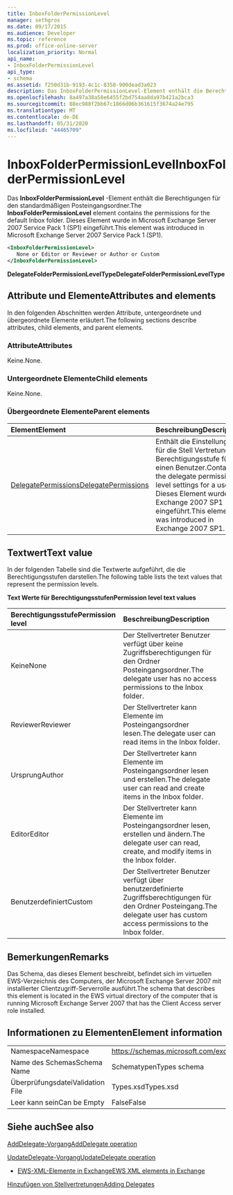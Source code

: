 ```yaml
---
title: InboxFolderPermissionLevel
manager: sethgros
ms.date: 09/17/2015
ms.audience: Developer
ms.topic: reference
ms.prod: office-online-server
localization_priority: Normal
api_name:
- InboxFolderPermissionLevel
api_type:
- schema
ms.assetid: f250d31b-9193-4c1c-8350-900dead3a023
description: Das InboxFolderPermissionLevel-Element enthält die Berechtigungen für den standardmäßigen Posteingangsordner. Dieses Element wurde in Microsoft Exchange Server 2007 Service Pack 1 (SP1) eingeführt.
ms.openlocfilehash: 8a497a38a58e6455f2bd754aa8da97b421a2bca3
ms.sourcegitcommit: 88ec988f2bb67c1866d06b361615f3674a24e795
ms.translationtype: MT
ms.contentlocale: de-DE
ms.lasthandoff: 05/31/2020
ms.locfileid: "44465709"
---
```

# <a name="inboxfolderpermissionlevel"></a><span data-ttu-id="5de92-104">InboxFolderPermissionLevel</span><span class="sxs-lookup"><span data-stu-id="5de92-104">InboxFolderPermissionLevel</span></span>

<span data-ttu-id="5de92-105">Das **InboxFolderPermissionLevel** -Element enthält die Berechtigungen für den standardmäßigen Posteingangsordner.</span><span class="sxs-lookup"><span data-stu-id="5de92-105">The **InboxFolderPermissionLevel** element contains the permissions for the default Inbox folder.</span></span> <span data-ttu-id="5de92-106">Dieses Element wurde in Microsoft Exchange Server 2007 Service Pack 1 (SP1) eingeführt.</span><span class="sxs-lookup"><span data-stu-id="5de92-106">This element was introduced in Microsoft Exchange Server 2007 Service Pack 1 (SP1).</span></span> 
  
```xml
<InboxFolderPermissionLevel>
   None or Editor or Reviewer or Author or Custom
</InboxFolderPermissionLevel>
```

 <span data-ttu-id="5de92-107">**DelegateFolderPermissionLevelType**</span><span class="sxs-lookup"><span data-stu-id="5de92-107">**DelegateFolderPermissionLevelType**</span></span>
## <a name="attributes-and-elements"></a><span data-ttu-id="5de92-108">Attribute und Elemente</span><span class="sxs-lookup"><span data-stu-id="5de92-108">Attributes and elements</span></span>

<span data-ttu-id="5de92-109">In den folgenden Abschnitten werden Attribute, untergeordnete und übergeordnete Elemente erläutert.</span><span class="sxs-lookup"><span data-stu-id="5de92-109">The following sections describe attributes, child elements, and parent elements.</span></span>
  
### <a name="attributes"></a><span data-ttu-id="5de92-110">Attribute</span><span class="sxs-lookup"><span data-stu-id="5de92-110">Attributes</span></span>

<span data-ttu-id="5de92-111">Keine.</span><span class="sxs-lookup"><span data-stu-id="5de92-111">None.</span></span>
  
### <a name="child-elements"></a><span data-ttu-id="5de92-112">Untergeordnete Elemente</span><span class="sxs-lookup"><span data-stu-id="5de92-112">Child elements</span></span>

<span data-ttu-id="5de92-113">Keine.</span><span class="sxs-lookup"><span data-stu-id="5de92-113">None.</span></span>
  
### <a name="parent-elements"></a><span data-ttu-id="5de92-114">Übergeordnete Elemente</span><span class="sxs-lookup"><span data-stu-id="5de92-114">Parent elements</span></span>

|<span data-ttu-id="5de92-115">**Element**</span><span class="sxs-lookup"><span data-stu-id="5de92-115">**Element**</span></span>|<span data-ttu-id="5de92-116">**Beschreibung**</span><span class="sxs-lookup"><span data-stu-id="5de92-116">**Description**</span></span>|
|:-----|:-----|
|[<span data-ttu-id="5de92-117">DelegatePermissions</span><span class="sxs-lookup"><span data-stu-id="5de92-117">DelegatePermissions</span></span>](delegatepermissions.md) <br/> |<span data-ttu-id="5de92-118">Enthält die Einstellungen für die Stell Vertretungs Berechtigungsstufe für einen Benutzer.</span><span class="sxs-lookup"><span data-stu-id="5de92-118">Contains the delegate permission level settings for a user.</span></span> <span data-ttu-id="5de92-119">Dieses Element wurde in Exchange 2007 SP1 eingeführt.</span><span class="sxs-lookup"><span data-stu-id="5de92-119">This element was introduced in Exchange 2007 SP1.</span></span>  <br/> |
   
## <a name="text-value"></a><span data-ttu-id="5de92-120">Textwert</span><span class="sxs-lookup"><span data-stu-id="5de92-120">Text value</span></span>

<span data-ttu-id="5de92-121">In der folgenden Tabelle sind die Textwerte aufgeführt, die die Berechtigungsstufen darstellen.</span><span class="sxs-lookup"><span data-stu-id="5de92-121">The following table lists the text values that represent the permission levels.</span></span>
  
<span data-ttu-id="5de92-122">**Text Werte für Berechtigungsstufen**</span><span class="sxs-lookup"><span data-stu-id="5de92-122">**Permission level text values**</span></span>

|<span data-ttu-id="5de92-123">**Berechtigungsstufe**</span><span class="sxs-lookup"><span data-stu-id="5de92-123">**Permission level**</span></span>|<span data-ttu-id="5de92-124">**Beschreibung**</span><span class="sxs-lookup"><span data-stu-id="5de92-124">**Description**</span></span>|
|:-----|:-----|
|<span data-ttu-id="5de92-125">Keine</span><span class="sxs-lookup"><span data-stu-id="5de92-125">None</span></span>  <br/> |<span data-ttu-id="5de92-126">Der Stellvertreter Benutzer verfügt über keine Zugriffsberechtigungen für den Ordner Posteingangsordner.</span><span class="sxs-lookup"><span data-stu-id="5de92-126">The delegate user has no access permissions to the Inbox folder.</span></span>  <br/> |
|<span data-ttu-id="5de92-127">Reviewer</span><span class="sxs-lookup"><span data-stu-id="5de92-127">Reviewer</span></span>  <br/> |<span data-ttu-id="5de92-128">Der Stellvertreter kann Elemente im Posteingangsordner lesen.</span><span class="sxs-lookup"><span data-stu-id="5de92-128">The delegate user can read items in the Inbox folder.</span></span>  <br/> |
|<span data-ttu-id="5de92-129">Ursprung</span><span class="sxs-lookup"><span data-stu-id="5de92-129">Author</span></span>  <br/> |<span data-ttu-id="5de92-130">Der Stellvertreter kann Elemente im Posteingangsordner lesen und erstellen.</span><span class="sxs-lookup"><span data-stu-id="5de92-130">The delegate user can read and create items in the Inbox folder.</span></span>  <br/> |
|<span data-ttu-id="5de92-131">Editor</span><span class="sxs-lookup"><span data-stu-id="5de92-131">Editor</span></span>  <br/> |<span data-ttu-id="5de92-132">Der Stellvertreter kann Elemente im Posteingangsordner lesen, erstellen und ändern.</span><span class="sxs-lookup"><span data-stu-id="5de92-132">The delegate user can read, create, and modify items in the Inbox folder.</span></span>  <br/> |
|<span data-ttu-id="5de92-133">Benutzerdefiniert</span><span class="sxs-lookup"><span data-stu-id="5de92-133">Custom</span></span>  <br/> |<span data-ttu-id="5de92-134">Der Stellvertreter Benutzer verfügt über benutzerdefinierte Zugriffsberechtigungen für den Ordner Posteingang.</span><span class="sxs-lookup"><span data-stu-id="5de92-134">The delegate user has custom access permissions to the Inbox folder.</span></span>  <br/> |
   
## <a name="remarks"></a><span data-ttu-id="5de92-135">Bemerkungen</span><span class="sxs-lookup"><span data-stu-id="5de92-135">Remarks</span></span>

<span data-ttu-id="5de92-136">Das Schema, das dieses Element beschreibt, befindet sich im virtuellen EWS-Verzeichnis des Computers, der Microsoft Exchange Server 2007 mit installierter Clientzugriff-Serverrolle ausführt.</span><span class="sxs-lookup"><span data-stu-id="5de92-136">The schema that describes this element is located in the EWS virtual directory of the computer that is running Microsoft Exchange Server 2007 that has the Client Access server role installed.</span></span>
  
## <a name="element-information"></a><span data-ttu-id="5de92-137">Informationen zu Elementen</span><span class="sxs-lookup"><span data-stu-id="5de92-137">Element information</span></span>

|||
|:-----|:-----|
|<span data-ttu-id="5de92-138">Namespace</span><span class="sxs-lookup"><span data-stu-id="5de92-138">Namespace</span></span>  <br/> |https://schemas.microsoft.com/exchange/services/2006/types  <br/> |
|<span data-ttu-id="5de92-139">Name des Schemas</span><span class="sxs-lookup"><span data-stu-id="5de92-139">Schema Name</span></span>  <br/> |<span data-ttu-id="5de92-140">Schematypen</span><span class="sxs-lookup"><span data-stu-id="5de92-140">Types schema</span></span>  <br/> |
|<span data-ttu-id="5de92-141">Überprüfungsdatei</span><span class="sxs-lookup"><span data-stu-id="5de92-141">Validation File</span></span>  <br/> |<span data-ttu-id="5de92-142">Types.xsd</span><span class="sxs-lookup"><span data-stu-id="5de92-142">Types.xsd</span></span>  <br/> |
|<span data-ttu-id="5de92-143">Leer kann sein</span><span class="sxs-lookup"><span data-stu-id="5de92-143">Can be Empty</span></span>  <br/> |<span data-ttu-id="5de92-144">False</span><span class="sxs-lookup"><span data-stu-id="5de92-144">False</span></span>  <br/> |
   
## <a name="see-also"></a><span data-ttu-id="5de92-145">Siehe auch</span><span class="sxs-lookup"><span data-stu-id="5de92-145">See also</span></span>



[<span data-ttu-id="5de92-146">AddDelegate-Vorgang</span><span class="sxs-lookup"><span data-stu-id="5de92-146">AddDelegate operation</span></span>](adddelegate-operation.md)
  
[<span data-ttu-id="5de92-147">UpdateDelegate-Vorgang</span><span class="sxs-lookup"><span data-stu-id="5de92-147">UpdateDelegate operation</span></span>](updatedelegate-operation.md)


- [<span data-ttu-id="5de92-148">EWS-XML-Elemente in Exchange</span><span class="sxs-lookup"><span data-stu-id="5de92-148">EWS XML elements in Exchange</span></span>](ews-xml-elements-in-exchange.md)


[<span data-ttu-id="5de92-149">Hinzufügen von Stellvertretungen</span><span class="sxs-lookup"><span data-stu-id="5de92-149">Adding Delegates</span></span>](https://msdn.microsoft.com/library/3a744150-66a3-4a13-9433-793603ba5038%28Office.15%29.aspx)

